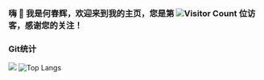 ### 嗨 👋 我是何春辉，欢迎来到我的主页，您是第 ![Visitor Count](https://profile-counter.glitch.me/hechunhuis/count.svg) 位访客，感谢您的关注！

### Git统计
![](https://github-readme-stats.vercel.app/api?username=hechunhuis&show_icons=true&theme=tokyonight)
![Top Langs](https://github-readme-stats.vercel.app/api/top-langs/?username=hechunhuis&layout=compact&theme=tokyonight)

